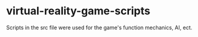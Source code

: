 # virtual-reality-game-scripts
Scripts in the src file were used for the game's function mechanics, AI, ect. 
